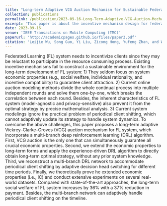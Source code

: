 ```yaml
---
title: "Long-term Adaptive VCG Auction Mechanism for Sustainable Federated Learning with Periodical Client Shifting"
collection: publications
permalink: /publication/2023-09-16-Long-Term-Adaptive-VCG-Auction-Mechanism-for-Sustainable-Federated-Learning-With-Periodical-Client-Shifting
excerpt: 'This paper is about the incentive mechanism design for federated learning.'
date: 2023-09-16
venue: 'IEEE Transactions on Mobile Computing (TMC)'
paperurl: 'http://academicpages.github.io/files/paper3.pdf'
citation: 'Leijie Wu, Song Guo, Yi Liu, Zicong Hong, Yufeng Zhan, and Wenchao Xu. &quot;Long-term Adaptive VCG Auction Mechanism for Sustainable Federated Learning with Periodical Client Shifting.&quot; <i>IEEE Transactions on Mobile Computing (TMC)</i>. (2023).'
---
```




Federated Learning (FL) system needs to incentivize clients since they may be reluctant to participate in the resource consuming process. Existing incentive mechanisms fail to construct a sustainable environment for the long-term development of FL system: 1) They seldom focus on system economic properties (e.g., social welfare, individual rationality, and incentive compatibility) to guarantee client attraction. 2) Current online auction modeling methods divide the whole continual process into multiple independent rounds and solve them one-by-one, which breaks the correlation between each round. Besides, the inherent characteristics of FL system (model-agnostic and privacy-sensitive) also prevent it from the optimal strategy by precise mathematical analysis. 3) Current system modelings ignore the practical problem of periodical client shifting, which cannot adaptively update its strategy to handle system dynamics. To overcome the above challenges, this paper proposes a long-term adaptive Vickrey–Clarke–Groves (VCG) auction mechanism for FL system, which incorporate a multi-branch deep reinforcement learning (DRL) algorithm. First, VCG auction is the only one that can simultaneously guarantee all crucial economic properties. Second, we extend the economic properties to long-term forms and apply the experience-driven DRL algorithm to directly obtain long-term optimal strategy, without any prior system knowledge. Third, we reconstruct a multi-branch DRL network to accommodate periodical client shifting by adaptive decision head switching for different time periods. Finally, we theoretically prove he extended economic properties (i.e., IC) and conduct extensive experiments on several real-world datasets. Compared with state-of-the-art approaches, the long-term social welfare of FL system increases by 36% with a 37% reduction in payment. Besides, the multi-branch network can adaptively handle periodical client shifting on the timeline.
